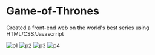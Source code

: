 # Game-of-Thrones
Created a front-end web on the world's best series using HTML/CSS/Javascrript

![p1](https://user-images.githubusercontent.com/69518599/112746402-37f78200-8fcc-11eb-9de9-1d264ded7723.png)
![p2](https://user-images.githubusercontent.com/69518599/112746407-3c239f80-8fcc-11eb-9e7b-bfee511e8aa9.png)
![p3](https://user-images.githubusercontent.com/69518599/112746408-3e85f980-8fcc-11eb-8ff6-783c61639f87.png)
![p4](https://user-images.githubusercontent.com/69518599/112746414-40e85380-8fcc-11eb-9e43-e8bfc48590ec.png)
